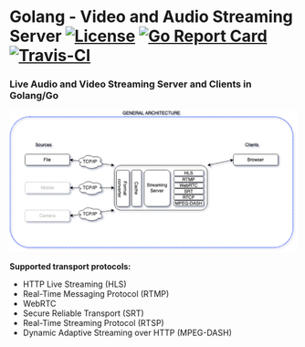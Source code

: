 # Golang - Video and Audio Streaming Server [![License](https://img.shields.io/dub/l/vibe-d.svg)](https://opensource.org/licenses/MIT) [![Go Report Card](https://goreportcard.com/badge/github.com/P-A-R-U-S/Go-Streaming-Server)](https://goreportcard.com/report/github.com/P-A-R-U-S/Go-Streaming-Server) [![Travis-CI](https://travis-ci.org/P-A-R-U-S/Go-Streaming-Server.svg?branch=master)](https://travis-ci.org/P-A-R-U-S/Go-Streaming-Server)

### Live Audio and Video Streaming Server and Clients in Golang/Go

![General Architecture.png](Documentation%2FGeneral%20Architecture.png)

**Supported transport protocols:**

* HTTP Live Streaming (HLS) 
* Real-Time Messaging Protocol (RTMP)
* WebRTC
* Secure Reliable Transport (SRT) 
* Real-Time Streaming Protocol (RTSP) 
* Dynamic Adaptive Streaming over HTTP (MPEG-DASH) 